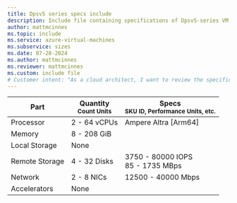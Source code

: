 ```yaml
---
title: Dpsv5 series specs include
description: Include file containing specifications of Dpsv5-series VM sizes.
author: mattmcinnes
ms.topic: include
ms.service: azure-virtual-machines
ms.subservice: sizes
ms.date: 07-28-2024
ms.author: mattmcinnes
ms.reviewer: mattmcinnes
ms.custom: include file
# Customer intent: "As a cloud architect, I want to review the specifications of Dpsv5 series VM sizes, so that I can select the appropriate virtual machine configurations for my workload requirements."
---
```

| Part | Quantity <br><sup>Count Units | Specs <br><sup>SKU ID, Performance Units, etc.  |
|---|---|---|
| Processor      | 2 - 64 vCPUs       | Ampere Altra [Arm64]                                               |
| Memory         | 8 - 208 GiB          |                                                    |
| Local Storage  |  None     |  |
| Remote Storage | 4 - 32 Disks    | 3750 - 80000 IOPS <br>85 - 1735 MBps                     |
| Network        | 2 - 8 NICs          | 12500 - 40000 Mbps                                            |
| Accelerators   | None              |                                                     |
